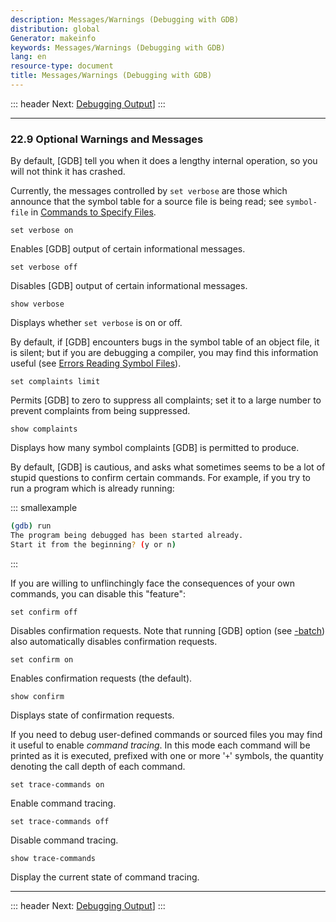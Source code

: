 ```yaml
---
description: Messages/Warnings (Debugging with GDB)
distribution: global
Generator: makeinfo
keywords: Messages/Warnings (Debugging with GDB)
lang: en
resource-type: document
title: Messages/Warnings (Debugging with GDB)
---
```

::: header
Next: [Debugging Output](Debugging-Output.html#Debugging-Output)]
:::

---

### 22.9 Optional Warnings and Messages

By default, [GDB] tell you when it does a lengthy internal operation, so you will not think it has crashed.

Currently, the messages controlled by `set verbose` are those which announce that the symbol table for a source file is being read; see `symbol-file` in [Commands to Specify Files](Files.html#Files).

`set verbose on`

Enables [GDB] output of certain informational messages.

`set verbose off`

Disables [GDB] output of certain informational messages.

`show verbose`

Displays whether `set verbose` is on or off.

By default, if [GDB] encounters bugs in the symbol table of an object file, it is silent; but if you are debugging a compiler, you may find this information useful (see [Errors Reading Symbol Files](Symbol-Errors.html#Symbol-Errors)).

`set complaints limit`

Permits [GDB] to zero to suppress all complaints; set it to a large number to prevent complaints from being suppressed.

`show complaints`

Displays how many symbol complaints [GDB] is permitted to produce.

By default, [GDB] is cautious, and asks what sometimes seems to be a lot of stupid questions to confirm certain commands. For example, if you try to run a program which is already running:

::: smallexample

```bash
(gdb) run
The program being debugged has been started already.
Start it from the beginning? (y or n)
```

:::

If you are willing to unflinchingly face the consequences of your own commands, you can disable this "feature":

`set confirm off`

Disables confirmation requests. Note that running [GDB] option (see [-batch](Mode-Options.html#Mode-Options)) also automatically disables confirmation requests.

`set confirm on`

Enables confirmation requests (the default).

`show confirm`

Displays state of confirmation requests.

If you need to debug user-defined commands or sourced files you may find it useful to enable *command tracing*. In this mode each command will be printed as it is executed, prefixed with one or more '`+`' symbols, the quantity denoting the call depth of each command.

`set trace-commands on`

Enable command tracing.

`set trace-commands off`

Disable command tracing.

`show trace-commands`

Display the current state of command tracing.

---

::: header
Next: [Debugging Output](Debugging-Output.html#Debugging-Output)]
:::
